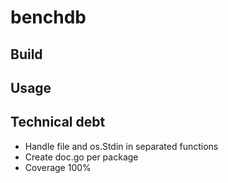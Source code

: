 # benchdb

## Build

## Usage

## Technical debt

- Handle file and os.Stdin in separated functions
- Create doc.go per package
- Coverage 100%
